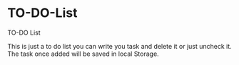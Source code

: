 # TO-DO-List
TO-DO List

This is just a to do list you can write you task and delete it or just uncheck it.
The task once added will be saved in local Storage.
